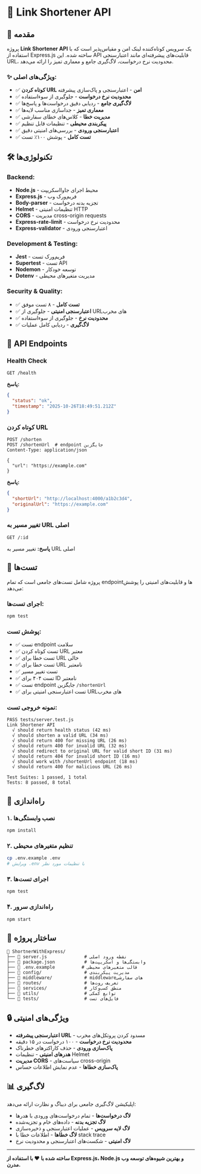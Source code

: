 # 🔗 Link Shortener API

## 📖 مقدمه

پروژه **Link Shortener API** یک سرویس کوتاه‌کننده لینک امن و مقیاس‌پذیر است که با استفاده از Express.js ساخته شده. این API قابلیت‌های پیشرفته‌ای مانند اعتبارسنجی URL، محدودیت نرخ درخواست، لاگ‌گیری جامع و معماری تمیز را ارائه می‌دهد.

### ✨ ویژگی‌های اصلی:
- ✅ **کوتاه کردن URL امن** - اعتبارسنجی و پاک‌سازی پیشرفته
- ✅ **محدودیت نرخ درخواست** - جلوگیری از سوءاستفاده
- ✅ **لاگ‌گیری جامع** - ردیابی دقیق درخواست‌ها و پاسخ‌ها
- ✅ **معماری تمیز** - جداسازی مناسب لایه‌ها
- ✅ **مدیریت خطا** - کلاس‌های خطای سفارشی
- ✅ **پیکربندی محیطی** - تنظیمات قابل تنظیم
- ✅ **اعتبارسنجی ورودی** - بررسی‌های امنیتی دقیق
- ✅ **تست کامل** - پوشش ۱۰۰٪ تست

## 🛠️ تکنولوژی‌ها

### Backend:
- **Node.js** - محیط اجرای جاوااسکریپت
- **Express.js** - فریم‌ورک وب
- **Body-parser** - تجزیه بدنه درخواست
- **Helmet** - تنظیمات امنیتی HTTP
- **CORS** - مدیریت cross-origin requests
- **Express-rate-limit** - محدودیت نرخ درخواست
- **Express-validator** - اعتبارسنجی ورودی

### Development & Testing:
- **Jest** - فریم‌ورک تست
- **Supertest** - تست API
- **Nodemon** - توسعه خودکار
- **Dotenv** - مدیریت متغیرهای محیطی

### Security & Quality:
- ✅ **تست کامل** - ۸ تست موفق
- ✅ **اعتبارسنجی امنیتی** - جلوگیری از URLهای مخرب
- ✅ **محدودیت نرخ** - جلوگیری از سوءاستفاده
- ✅ **لاگ‌گیری** - ردیابی کامل عملیات

## 📡 API Endpoints

### Health Check
```http
GET /health
```
**پاسخ:**
```json
{
  "status": "ok",
  "timestamp": "2025-10-26T18:49:51.212Z"
}
```

### کوتاه کردن URL
```http
POST /shorten
POST /shortenUrl  # endpoint جایگزین
Content-Type: application/json

{
  "url": "https://example.com"
}
```
**پاسخ:**
```json
{
  "shortUrl": "http://localhost:4000/a1b2c3d4",
  "originalUrl": "https://example.com"
}
```

### تغییر مسیر به URL اصلی
```http
GET /:id
```
**پاسخ:** تغییر مسیر به URL اصلی

## 🧪 تست‌ها

پروژه شامل تست‌های جامعی است که تمام endpointها و قابلیت‌های امنیتی را پوشش می‌دهد:

### اجرای تست‌ها:
```bash
npm test
```

### پوشش تست:
- ✅ تست endpoint سلامت
- ✅ تست کوتاه کردن URL معتبر
- ✅ تست خطا برای URL خالی
- ✅ تست خطا برای URL نامعتبر
- ✅ تست تغییر مسیر
- ✅ تست ۴۰۴ برای ID نامعتبر
- ✅ تست endpoint جایگزین `/shortenUrl`
- ✅ تست اعتبارسنجی امنیتی برای URLهای مخرب

### نمونه خروجی تست:
```
PASS tests/server.test.js
Link Shortener API
  √ should return health status (42 ms)
  √ should shorten a valid URL (34 ms)
  √ should return 400 for missing URL (26 ms)
  √ should return 400 for invalid URL (32 ms)
  √ should redirect to original URL for valid short ID (31 ms)
  √ should return 404 for invalid short ID (16 ms)
  √ should work with /shortenUrl endpoint (18 ms)
  √ should return 400 for malicious URL (26 ms)

Test Suites: 1 passed, 1 total
Tests: 8 passed, 8 total
```

## 🚀 راه‌اندازی

### ۱. نصب وابستگی‌ها
```bash
npm install
```

### ۲. تنظیم متغیرهای محیطی
```bash
cp .env.example .env
# ویرایش .env با تنظیمات مورد نظر
```

### ۳. اجرای تست‌ها
```bash
npm test
```

### ۴. راه‌اندازی سرور
```bash
npm start
```

## 📁 ساختار پروژه

```
📁 ShortnerWithExpress/
├── 📄 server.js              # نقطه ورود اصلی
├── 📄 package.json           # وابستگی‌ها و اسکریپت‌ها
├── 📄 .env.example          # قالب متغیرهای محیطی
├── 📁 config/                # مدیریت پیکربندی
├── 📁 middleware/            # middlewareهای سفارشی
├── 📁 routes/                # تعریف روت‌ها
├── 📁 services/              # منطق کسب‌وکار
├── 📁 utils/                 # توابع کمکی
└── 📁 tests/                 # فایل‌های تست
```

## 🔒 ویژگی‌های امنیتی

- **اعتبارسنجی پیشرفته URL** - مسدود کردن پروتکل‌های مخرب
- **محدودیت نرخ درخواست** - ۱۰۰ درخواست در ۱۵ دقیقه
- **پاک‌سازی ورودی** - حذف کاراکترهای خطرناک
- **هدرهای امنیتی** - تنظیمات Helmet
- **مدیریت CORS** - سیاست‌های cross-origin
- **پاک‌سازی خطاها** - عدم نمایش اطلاعات حساس

## 📊 لاگ‌گیری

اپلیکیشن لاگ‌گیری جامعی برای دیباگ و نظارت ارائه می‌دهد:

- **لاگ درخواست‌ها** - تمام درخواست‌های ورودی با هدرها
- **لاگ تجزیه بدنه** - داده‌های خام و تجزیه‌شده
- **لاگ لایه سرویس** - عملیات اعتبارسنجی و ذخیره‌سازی
- **لاگ خطاها** - اطلاعات خطا با stack trace
- **لاگ امنیتی** - شکست‌های اعتبارسنجی و محدودیت نرخ

---

**ساخته شده با ❤️ با استفاده از Express.js، Node.js و بهترین شیوه‌های توسعه وب مدرن.**

